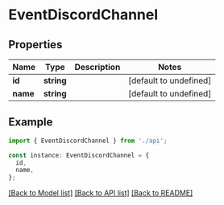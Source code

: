 # EventDiscordChannel

## Properties

| Name     | Type       | Description | Notes                  |
| -------- | ---------- | ----------- | ---------------------- |
| **id**   | **string** |             | [default to undefined] |
| **name** | **string** |             | [default to undefined] |

## Example

```typescript
import { EventDiscordChannel } from './api';

const instance: EventDiscordChannel = {
  id,
  name,
};
```

[[Back to Model list]](../README.md#documentation-for-models) [[Back to API list]](../README.md#documentation-for-api-endpoints) [[Back to README]](../README.md)
